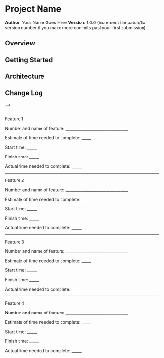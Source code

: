 # Project Name
**Author**: Your Name Goes Here
**Version**: 1.0.0 (increment the patch/fix version number if you make more commits past your first submission)
## Overview
<!-- Provide a high level overview of what this application is and why you are building it, beyond the fact that it's an assignment for a Code 301 class. (i.e. What's your problem domain?) -->
## Getting Started
<!-- What are the steps that a user must take in order to build this app on their own machine and get it running? -->
## Architecture
<!-- Provide a detailed description of the application design. What technologies (languages, libraries, etc) you're using, and any other relevant design information. -->
## Change Log
<!-- Use this area to document the iterative changes made to your application as each feature is successfully implemented. Use time stamps. Here's an examples:
01-01-2001 4:59pm - Application now has a fully-functional express server, with GET and POST routes for the book resource.
## Credits and Collaborations
<!-- Give credit (and a link) to other people or resources that helped you build this application. -->
-->

********************************************************
Feature 1

Number and name of feature: ________________________________

Estimate of time needed to complete: _____

Start time: _____

Finish time: _____

Actual time needed to complete: _____

********************************************************
Feature 2

Number and name of feature: ________________________________

Estimate of time needed to complete: _____

Start time: _____

Finish time: _____

Actual time needed to complete: _____

********************************************************
Feature 3

Number and name of feature: ________________________________

Estimate of time needed to complete: _____

Start time: _____

Finish time: _____

Actual time needed to complete: _____

********************************************************
Feature 4

Number and name of feature: ________________________________

Estimate of time needed to complete: _____

Start time: _____

Finish time: _____

Actual time needed to complete: _____

